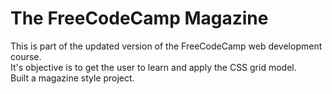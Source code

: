 # The FreeCodeCamp Magazine
This is part of the updated version of the FreeCodeCamp web development course.\
It's objective is to get the user to learn and apply the CSS grid model.\
Built a magazine style project.
